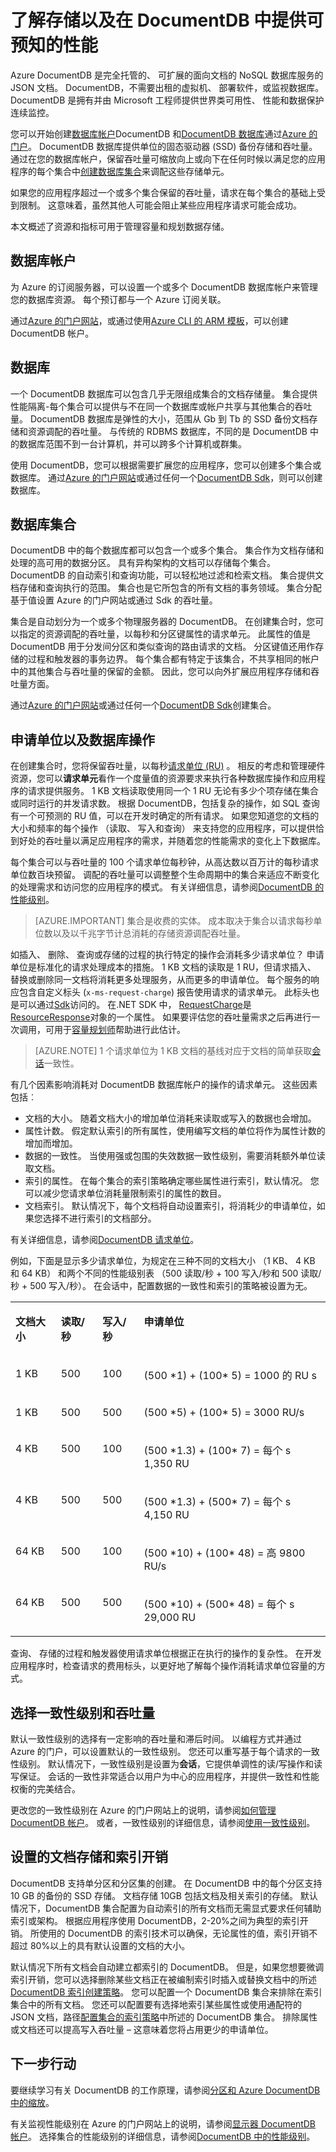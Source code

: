 <properties
    pageTitle="DocumentDB 存储和性能 |Microsoft Azure" 
    description="了解有关数据存储和文档存储在 DocumentDB 和如何可以扩展以满足您的应用程序的容量需求的 DocumentDB。" 
    keywords="文档存储"
    services="documentdb" 
    authors="syamkmsft" 
    manager="jhubbard" 
    editor="cgronlun" 
    documentationCenter=""/>

<tags 
    ms.service="documentdb" 
    ms.workload="data-services" 
    ms.tgt_pltfrm="na" 
    ms.devlang="na" 
    ms.topic="article" 
    ms.date="08/18/2016" 
    ms.author="syamk"/>

# <a name="learn-about-storage-and-predictable-performance-provisioning-in-documentdb"></a>了解存储以及在 DocumentDB 中提供可预知的性能
Azure DocumentDB 是完全托管的、 可扩展的面向文档的 NoSQL 数据库服务的 JSON 文档。 DocumentDB，不需要出租的虚拟机、 部署软件，或监视数据库。 DocumentDB 是拥有并由 Microsoft 工程师提供世界类可用性、 性能和数据保护连续监控。  

您可以开始创建[数据库帐户](documentdb-create-account.md)DocumentDB 和[DocumentDB 数据库](documentdb-create-database.md)通过[Azure 的门户](https://portal.azure.com/)。 DocumentDB 数据库提供单位的固态驱动器 (SSD) 备份存储和吞吐量。 通过在您的数据库帐户，保留吞吐量可缩放向上或向下在任何时候以满足您的应用程序的每个集合中[创建数据库集合](documentdb-create-collection.md)来调配这些存储单元。 

如果您的应用程序超过一个或多个集合保留的吞吐量，请求在每个集合的基础上受到限制。 这意味着，虽然其他人可能会阻止某些应用程序请求可能会成功。

本文概述了资源和指标可用于管理容量和规划数据存储。 

## <a name="database-account"></a>数据库帐户
为 Azure 的订阅服务器，可以设置一个或多个 DocumentDB 数据库帐户来管理您的数据库资源。 每个预订都与一个 Azure 订阅关联。 

通过[Azure 的门户网站](documentdb-create-account.md)，或通过使用[Azure CLI 的 ARM 模板](documentdb-automation-resource-manager-cli.md)，可以创建 DocumentDB 帐户。

## <a name="databases"></a>数据库
一个 DocumentDB 数据库可以包含几乎无限组成集合的文档存储量。 集合提供性能隔离-每个集合可以提供与不在同一个数据库或帐户共享与其他集合的吞吐量。 DocumentDB 数据库是弹性的大小，范围从 Gb 到 Tb 的 SSD 备份文档存储和资源调配的吞吐量。 与传统的 RDBMS 数据库，不同的是 DocumentDB 中的数据库范围不到一台计算机，并可以跨多个计算机或群集。  

使用 DocumentDB，您可以根据需要扩展您的应用程序，您可以创建多个集合或数据库。 通过[Azure 的门户网站](documentdb-create-database.md)或通过任何一个[DocumentDB Sdk](documentdb-dotnet-samples.md)，则可以创建数据库。   

## <a name="database-collections"></a>数据库集合
DocumentDB 中的每个数据库都可以包含一个或多个集合。 集合作为文档存储和处理的高可用的数据分区。 具有异构架构的文档可以存储每个集合。 DocumentDB 的自动索引和查询功能，可以轻松地过滤和检索文档。 集合提供文档存储和查询执行的范围。 集合也是它所包含的所有文档的事务领域。 集合分配基于值设置 Azure 的门户网站或通过 Sdk 的吞吐量。 

集合是自动划分为一个或多个物理服务器的 DocumentDB。 在创建集合时，您可以指定的资源调配的吞吐量，以每秒和分区键属性的请求单元。 此属性的值是 DocumentDB 用于分发间分区和类似查询的路由请求的文档。 分区键值还用作存储的过程和触发器的事务边界。 每个集合都有特定于该集合，不共享相同的帐户中的其他集合与吞吐量的保留的金额。 因此，您可以向外扩展应用程序存储和吞吐量方面。 

通过[Azure 的门户网站](documentdb-create-collection.md)或通过任何一个[DocumentDB Sdk](documentdb-sdk-dotnet.md)创建集合。   
 
## <a name="request-units-and-database-operations"></a>申请单位以及数据库操作

在创建集合时，您将保留吞吐量，以每秒[请求单位 (RU)](documentdb-request-units.md) 。 相反的考虑和管理硬件资源，您可以**请求单元**看作一个度量值的资源要求来执行各种数据库操作和应用程序的请求提供服务。 1 KB 文档读取使用同一个 1 RU 无论有多少个项存储在集合或同时运行的并发请求数。 根据 DocumentDB，包括复杂的操作，如 SQL 查询有一个可预测的 RU 值，可以在开发时确定的所有请求。 如果您知道您的文档的大小和频率的每个操作 （读取、 写入和查询） 来支持您的应用程序，可以提供恰到好处的吞吐量以满足应用程序的需求，并随着您的性能需求的变化上下数据库。 

每个集合可以与吞吐量的 100 个请求单位每秒钟，从高达数以百万计的每秒请求单位数百块预留。 调配的吞吐量可以调整整个生命周期中的集合来适应不断变化的处理需求和访问您的应用程序的模式。 有关详细信息，请参阅[DocumentDB 的性能级别](documentdb-performance-levels.md)。 

>[AZURE.IMPORTANT] 集合是收费的实体。 成本取决于集合以请求每秒单位数以及以千兆字节计总消耗的存储资源调配吞吐量。 

如插入、 删除、 查询或存储的过程的执行特定的操作会消耗多少请求单位？ 申请单位是标准化的请求处理成本的措施。 1 KB 文档的读取是 1 RU，但请求插入、 替换或删除同一文档将消耗更多处理服务，从而更多的申请单位。 每个服务的响应包含自定义标头 (`x-ms-request-charge`) 报告使用请求的请求单元。 此标头也是可以通过[Sdk](documentdb-sdk-dotnet.md)访问的。 在.NET SDK 中， [RequestCharge](https://msdn.microsoft.com/library/azure/dn933057.aspx#P:Microsoft.Azure.Documents.Client.ResourceResponse`1.RequestCharge)是[ResourceResponse](https://msdn.microsoft.com/library/azure/dn799209.aspx)对象的一个属性。 如果要评估您的吞吐量需求之后再进行一次调用，可用于[容量规划师](documentdb-request-units.md#estimating-throughput-needs)帮助进行此估计。 

>[AZURE.NOTE] 1 个请求单位为 1 KB 文档的基线对应于文档的简单获取[会话](documentdb-consistency-levels.md)一致性。 

有几个因素影响消耗对 DocumentDB 数据库帐户的操作的请求单元。 这些因素包括︰

- 文档的大小。 随着文档大小的增加单位消耗来读取或写入的数据也会增加。
- 属性计数。 假定默认索引的所有属性，使用编写文档的单位将作为属性计数的增加而增加。
- 数据的一致性。 当使用强或包围的失效数据一致性级别，需要消耗额外单位读取文档。
- 索引的属性。 在每个集合的索引策略确定哪些属性进行索引，默认情况。 您可以减少您请求单位消耗量限制索引的属性的数目。 
- 文档索引。 默认情况下，每个文档将自动设置索引，将消耗少的申请单位，如果您选择不进行索引的文档部分。

有关详细信息，请参阅[DocumentDB 请求单位](documentdb-request-units.md)。 

例如，下面是显示多少请求单位，为规定在三种不同的文档大小 （1 KB、 4 KB 和 64 KB） 和两个不同的性能级别表 （500 读取/秒 + 100 写入/秒和 500 读取/秒 + 500 写入/秒）。 在会话中，配置数据的一致性和索引的策略被设置为无。

<table border="0" cellspacing="0" cellpadding="0">
    <tbody>
        <tr>
            <td valign="top"><p><strong>文档大小</strong></p></td>
            <td valign="top"><p><strong>读取/秒</strong></p></td>
            <td valign="top"><p><strong>写入/秒</strong></p></td>
            <td valign="top"><p><strong>申请单位</strong></p></td>
        </tr>
        <tr>
            <td valign="top"><p>1 KB</p></td>
            <td valign="top"><p>500</p></td>
            <td valign="top"><p>100</p></td>
            <td valign="top"><p>(500 *1) + (100* 5) = 1000 的 RU s</p></td>
        </tr>
        <tr>
            <td valign="top"><p>1 KB</p></td>
            <td valign="top"><p>500</p></td>
            <td valign="top"><p>500</p></td>
            <td valign="top"><p>(500 *5) + (100* 5) = 3000 RU/s</p></td>
        </tr>
        <tr>
            <td valign="top"><p>4 KB</p></td>
            <td valign="top"><p>500</p></td>
            <td valign="top"><p>100</p></td>
            <td valign="top"><p>(500 *1.3) + (100* 7) = 每个 s 1,350 RU</p></td>
        </tr>
        <tr>
            <td valign="top"><p>4 KB</p></td>
            <td valign="top"><p>500</p></td>
            <td valign="top"><p>500</p></td>
            <td valign="top"><p>(500 *1.3) + (500* 7) = 每个 s 4,150 RU</p></td>
        </tr>
        <tr>
            <td valign="top"><p>64 KB</p></td>
            <td valign="top"><p>500</p></td>
            <td valign="top"><p>100</p></td>
            <td valign="top"><p>(500 *10) + (100* 48) = 高 9800 RU/s</p></td>
        </tr>
        <tr>
            <td valign="top"><p>64 KB</p></td>
            <td valign="top"><p>500</p></td>
            <td valign="top"><p>500</p></td>
            <td valign="top"><p>(500 *10) + (500* 48) = 每个 s 29,000 RU</p></td>
        </tr>
    </tbody>
</table>

查询、 存储的过程和触发器使用请求单位根据正在执行的操作的复杂性。 在开发应用程序时，检查请求的费用标头，以更好地了解每个操作消耗请求单位容量的方式。  


## <a name="choice-of-consistency-level-and-throughput"></a>选择一致性级别和吞吐量
默认一致性级别的选择有一定影响的吞吐量和滞后时间。 以编程方式并通过 Azure 的门户，可以设置默认的一致性级别。 您还可以重写基于每个请求的一致性级别。 默认情况下，一致性级别是设置为**会话**，它提供单调性的读/写操作和读写保证。 会话的一致性非常适合以用户为中心的应用程序，并提供一致性和性能权衡的完美结合。    

更改您的一致性级别在 Azure 的门户网站上的说明，请参阅[如何管理 DocumentDB 帐户](documentdb-manage-account.md#consistency)。 或者，一致性级别的详细信息，请参阅[使用一致性级别](documentdb-consistency-levels.md)。

## <a name="provisioned-document-storage-and-index-overhead"></a>设置的文档存储和索引开销
DocumentDB 支持单分区和分区集的创建。 在 DocumentDB 中的每个分区支持 10 GB 的备份的 SSD 存储。 文档存储 10GB 包括文档及相关索引的存储。 默认情况下，DocumentDB 集合配置为自动索引的所有文档而无需显式要求任何辅助索引或架构。 根据应用程序使用 DocumentDB，2-20%之间为典型的索引开销。 所使用的 DocumentDB 的索引技术可以确保，无论属性的值，索引开销不超过 80%以上的具有默认设置的文档的大小。 

默认情况下所有文档会自动建立都索引的 DocumentDB。 但是，如果您想要微调索引开销，您可以选择删除某些文档正在被编制索引时插入或替换文档中的所述[DocumentDB 索引创建策略](documentdb-indexing-policies.md)。 您可以配置一个 DocumentDB 集合来排除在索引集合中的所有文档。 您还可以配置要有选择地索引某些属性或使用通配符的 JSON 文档，路径[配置集合的索引策略](documentdb-indexing-policies.md#configuring-the-indexing-policy-of-a-collection)中所述的 DocumentDB 集合。 排除属性或文档还可以提高写入吞吐量 – 这意味着您将占用更少的申请单位。   

## <a name="next-steps"></a>下一步行动

要继续学习有关 DocumentDB 的工作原理，请参阅[分区和 Azure DocumentDB 中的缩放](documentdb-partition-data.md)。

有关监视性能级别在 Azure 的门户网站上的说明，请参阅[显示器 DocumentDB 帐户](documentdb-monitor-accounts.md)。 选择集合的性能级别的详细信息，请参阅[DocumentDB 中的性能级别](documentdb-performance-levels.md)。
 
